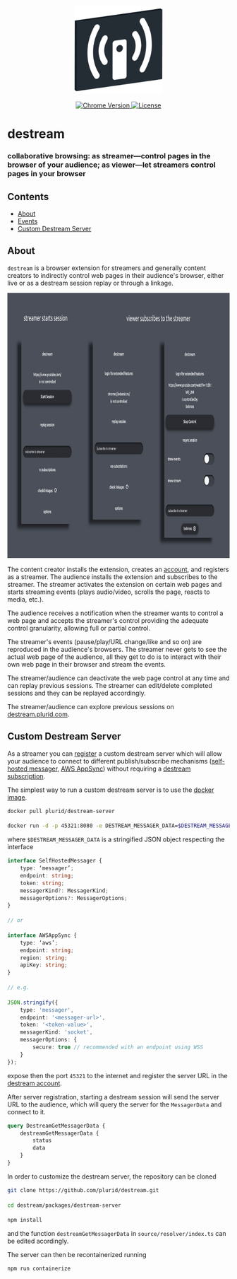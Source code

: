<p align="center">
    <img src="https://raw.githubusercontent.com/plurid/destream/master/about/identity/destream-logo.png" height="200px">
</p>


<p align="center">
    <a href="https://chrome.google.com/webstore/detail/destream">
        <img src="https://img.shields.io/badge/chrome-v1.0.0-blue.svg?colorB=004F91&style=for-the-badge" alt="Chrome Version">
    </a>
    <a href="https://github.com/plurid/destream/blob/master/LICENSE">
        <img src="https://img.shields.io/badge/license-DEL-blue.svg?colorB=1380C3&style=for-the-badge" alt="License">
    </a>
</p>



<h1>
    destream
</h1>


<h3>
    collaborative browsing: as streamer—control pages in the browser of your audience; as viewer—let streamers control pages in your browser
</h3>



## Contents

+ [About](#about)
+ [Events](#events)
+ [Custom Destream Server](#custom-destream-server)


## About

`destream` is a browser extension for streamers and generally content creators to indirectly control web pages in their audience's browser, either live or as a destream session replay or through a linkage.

<p align="center">
    <img src="https://raw.githubusercontent.com/plurid/destream/master/about/images/ss.png" height="600px">
</p>

The content creator installs the extension, creates an [account](https://account.plurid.com), and registers as a streamer. The audience installs the extension and subscribes to the streamer. The streamer activates the extension on certain web pages and starts streaming events (plays audio/video, scrolls the page, reacts to media, etc.).

The audience receives a notification when the streamer wants to control a web page and accepts the streamer's control providing the adequate control granularity, allowing full or partial control.

The streamer's events (pause/play/URL change/like and so on) are reproduced in the audience's browsers. The streamer never gets to see the actual web page of the audience, all they get to do is to interact with their own web page in their browser and stream the events.

The streamer/audience can deactivate the web page control at any time and can replay previous sessions. The streamer can edit/delete completed sessions and they can be replayed accordingly.

The streamer/audience can explore previous sessions on [destream.plurid.com](https://destream.plurid.com).



## Custom Destream Server

As a streamer you can [register](https://account.plurid.com/destream) a custom destream server which will allow your audience to connect to different publish/subscribe mechanisms ([self-hosted messager](https://github.com/plurid/messager), [AWS AppSync](https://aws.amazon.com/appsync)) without requiring a [destream subscription](https://plurid.com/destream).

The simplest way to run a custom destream server is to use the [docker image](https://hub.docker.com/r/plurid/destream-server).

``` bash
docker pull plurid/destream-server

docker run -d -p 45321:8080 -e DESTREAM_MESSAGER_DATA=$DESTREAM_MESSAGER_DATA plurid/destream-server
```

where `$DESTREAM_MESSAGER_DATA` is a stringified JSON object respecting the interface

``` typescript
interface SelfHostedMessager {
    type: ‘messager’;
    endpoint: string;
    token: string;
    messagerKind?: MessagerKind;
    messagerOptions?: MessagerOptions;
}

// or

interface AWSAppSync {
    type: ‘aws’;
    endpoint: string;
    region: string;
    apiKey: string;
}

// e.g.

JSON.stringify({
    type: 'messager',
    endpoint: '<messager-url>',
    token: '<token-value>',
    messagerKind: 'socket',
    messagerOptions: {
        secure: true // recommended with an endpoint using WSS
    }
});
```

expose then the port `45321` to the internet and register the server URL in the [destream account](https://account.plurid.com/destream).

After server registration, starting a destream session will send the server URL to the audience, which will query the server for the `MessagerData` and connect to it.

``` graphql
query DestreamGetMessagerData {
    destreamGetMessagerData {
        status
        data
    }
}
```

In order to customize the destream server, the repository can be cloned

``` bash
git clone https://github.com/plurid/destream.git

cd destream/packages/destream-server

npm install
```

and the function `destreamGetMessagerData` in `source/resolver/index.ts` can be edited acordingly.

The server can then be recontainerized running

``` bash
npm run containerize
```
